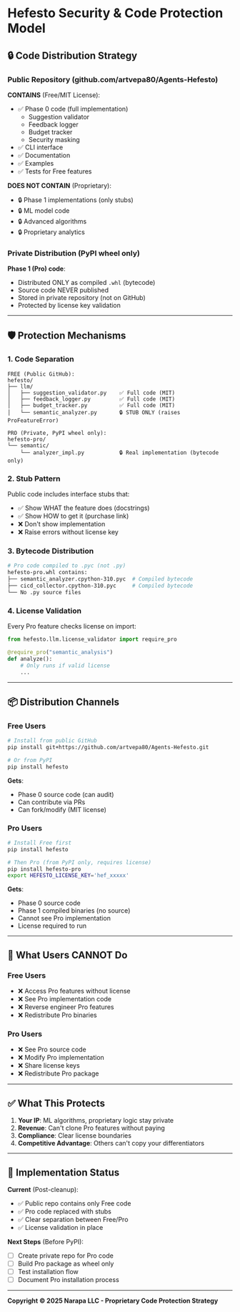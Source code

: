 # Hefesto Security & Code Protection Model

## 🔒 Code Distribution Strategy

### Public Repository (github.com/artvepa80/Agents-Hefesto)

**CONTAINS** (Free/MIT License):
- ✅ Phase 0 code (full implementation)
  - Suggestion validator
  - Feedback logger
  - Budget tracker
  - Security masking
- ✅ CLI interface
- ✅ Documentation
- ✅ Examples
- ✅ Tests for Free features

**DOES NOT CONTAIN** (Proprietary):
- 🔒 Phase 1 implementations (only stubs)
- 🔒 ML model code
- 🔒 Advanced algorithms
- 🔒 Proprietary analytics

### Private Distribution (PyPI wheel only)

**Phase 1 (Pro) code**:
- Distributed ONLY as compiled `.whl` (bytecode)
- Source code NEVER published
- Stored in private repository (not on GitHub)
- Protected by license key validation

---

## 🛡️ Protection Mechanisms

### 1. Code Separation

```
FREE (Public GitHub):
hefesto/
├── llm/
│   ├── suggestion_validator.py    ✅ Full code (MIT)
│   ├── feedback_logger.py         ✅ Full code (MIT)
│   ├── budget_tracker.py          ✅ Full code (MIT)
│   └── semantic_analyzer.py       🔒 STUB ONLY (raises ProFeatureError)

PRO (Private, PyPI wheel only):
hefesto-pro/
└── semantic/
    └── analyzer_impl.py           🔒 Real implementation (bytecode only)
```

### 2. Stub Pattern

Public code includes interface stubs that:
- ✅ Show WHAT the feature does (docstrings)
- ✅ Show HOW to get it (purchase link)
- ❌ Don't show implementation
- ❌ Raise errors without license key

### 3. Bytecode Distribution

```bash
# Pro code compiled to .pyc (not .py)
hefesto-pro.whl contains:
├── semantic_analyzer.cpython-310.pyc  # Compiled bytecode
├── cicd_collector.cpython-310.pyc     # Compiled bytecode
└── No .py source files
```

### 4. License Validation

Every Pro feature checks license on import:
```python
from hefesto.llm.license_validator import require_pro

@require_pro("semantic_analysis")
def analyze():
    # Only runs if valid license
    ...
```

---

## 📦 Distribution Channels

### Free Users

```bash
# Install from public GitHub
pip install git+https://github.com/artvepa80/Agents-Hefesto.git

# Or from PyPI
pip install hefesto
```

**Gets**:
- Phase 0 source code (can audit)
- Can contribute via PRs
- Can fork/modify (MIT license)

### Pro Users

```bash
# Install Free first
pip install hefesto

# Then Pro (from PyPI only, requires license)
pip install hefesto-pro
export HEFESTO_LICENSE_KEY='hef_xxxxx'
```

**Gets**:
- Phase 0 source code
- Phase 1 compiled binaries (no source)
- Cannot see Pro implementation
- License required to run

---

## 🚫 What Users CANNOT Do

### Free Users
- ❌ Access Pro features without license
- ❌ See Pro implementation code
- ❌ Reverse engineer Pro features
- ❌ Redistribute Pro binaries

### Pro Users
- ❌ See Pro source code
- ❌ Modify Pro implementation
- ❌ Share license keys
- ❌ Redistribute Pro package

---

## ✅ What This Protects

1. **Your IP**: ML algorithms, proprietary logic stay private
2. **Revenue**: Can't clone Pro features without paying
3. **Compliance**: Clear license boundaries
4. **Competitive Advantage**: Others can't copy your differentiators

---

## 🔧 Implementation Status

**Current** (Post-cleanup):
- ✅ Public repo contains only Free code
- ✅ Pro code replaced with stubs
- ✅ Clear separation between Free/Pro
- ✅ License validation in place

**Next Steps** (Before PyPI):
- [ ] Create private repo for Pro code
- [ ] Build Pro package as wheel only
- [ ] Test installation flow
- [ ] Document Pro installation process

---

**Copyright © 2025 Narapa LLC - Proprietary Code Protection Strategy**

